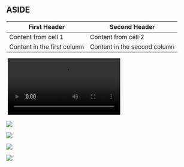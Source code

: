 ## ASIDE
First Header | Second Header
------------ | -------------
Content from cell 1 | Content from cell 2
Content in the first column | Content in the second column


<img src="http://img1.gamersky.com/image2017/10/20171020_sy_225_2/gamersky_05small_10_20171020107D42.jpg" alt="" >
<video src="./resource/01.mp4" controls></video>

![](http://imgs.aixifan.com/live/1508316746718/1508316746718.jpg)

![](http://imgs.aixifan.com/live/1508316747024/1508316747024.jpg)

![](http://imgs.aixifan.com/live/1508316746718/1508316746718.jpg)

![](http://imgs.aixifan.com/live/1508316747024/1508316747024.jpg)
